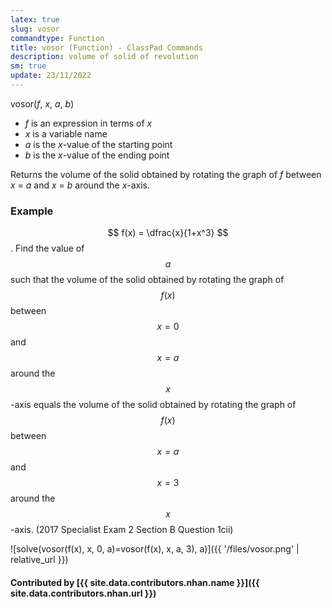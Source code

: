 ```yaml
---
latex: true
slug: vosor
commandtype: Function
title: vosor (Function) - ClassPad Commands
description: volume of solid of revolution
sm: true
update: 23/11/2022
---
```


vosor(*f*, *x*, *a*, *b*)

- *f* is an expression in terms of *x*
- *x* is a variable name
- *a* is the *x*-value of the starting point
- *b* is the *x*-value of the ending point

Returns the volume of the solid obtained by rotating the graph of *f* between *x* = *a* and *x* = *b* around the *x*-axis.

### Example

$$ f(x) = \dfrac{x}{1+x^3} $$. Find the value of $$ a $$ such that the volume of the solid obtained by rotating the graph of $$ f(x) $$ between $$ x=0 $$ and $$ x=a $$ around the $$ x $$-axis equals the volume of the solid obtained by rotating the graph of $$ f(x) $$ between $$ x=a $$ and $$ x=3 $$ around the $$ x $$-axis. (2017 Specialist Exam 2 Section B Question 1cii)

![solve(vosor(f(x), x, 0, a)=vosor(f(x), x, a, 3), a)]({{ '/files/vosor.png' | relative_url }})

#### Contributed by [{{ site.data.contributors.nhan.name }}]({{ site.data.contributors.nhan.url }})